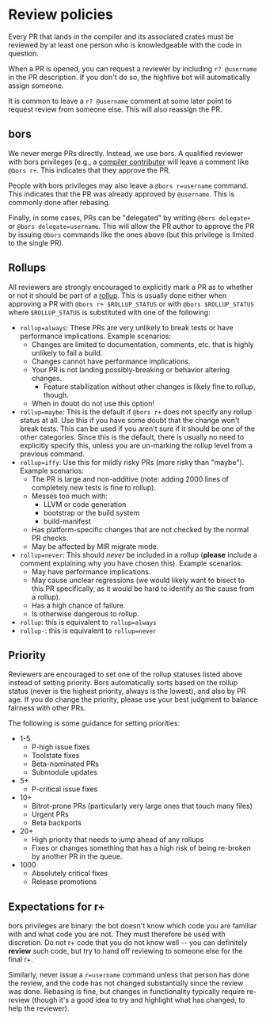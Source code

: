 # Review policies

Every PR that lands in the compiler and its associated crates must be
reviewed by at least one person who is knowledgeable with the code in
question.

When a PR is opened, you can request a reviewer by including `r?
@username` in the PR description. If you don't do so, the highfive bot
will automatically assign someone.

It is common to leave a `r? @username` comment at some later point to
request review from someone else. This will also reassign the PR.

## bors

We never merge PRs directly. Instead, we use bors. A qualified
reviewer with bors privileges (e.g., a [compiler
contributor](./membership.md) will leave a comment like `@bors r+`.
This indicates that they approve the PR.

People with bors privileges may also leave a `@bors r=username`
command. This indicates that the PR was already approved by
`@username`. This is commonly done after rebasing.

Finally, in some cases, PRs can be "delegated" by writing `@bors
delegate+` or `@bors delegate=username`. This will allow the PR author
to approve the PR by issuing `@bors` commands like the ones above
(but this privilege is limited to the single PR).

## Rollups

All reviewers are strongly encouraged to explicitly mark a PR as to whether or
not it should be part of a [rollup]. This is usually done either when approving a 
PR with `@bors r+ $ROLLUP_STATUS` or with `@bors $ROLLUP_STATUS` where `$ROLLUP_STATUS` 
is substituted with one of the following:

- `rollup=always`: These PRs are very unlikely to break tests or have performance
  implications. Example scenarios:
    - Changes are limited to documentation, comments, etc. that is highly
      unlikely to fail a build.
    - Changes cannot have performance implications.
    - Your PR is not landing possibly-breaking or behavior altering changes.
        - Feature stabilization without other changes is likely fine to
          rollup, though.
    - When in doubt do not use this option!
- `rollup=maybe`: This is the default if `@bors r+` does not specify any rollup 
  status at all. Use this if you have some doubt that the change won't break 
  tests. This can be used if you aren't sure if it should be one of the other 
  categories. Since this is the default, there is usually no need to explicitly 
  specify this, unless you are un-marking the rollup level from a previous command.
- `rollup=iffy`: Use this for mildly risky PRs (more risky than "maybe").
  Example scenarios:
    - The PR is large and non-additive (note: adding 2000 lines of completely
      new tests is fine to rollup).
    - Messes too much with:
        - LLVM or code generation
        - bootstrap or the build system
        - build-manifest
    - Has platform-specific changes that are not checked by the normal PR checks.
    - May be affected by MIR migrate mode.
- `rollup=never`: This should *never* be included in a rollup (**please**
  include a comment explaining why you have chosen this). Example scenarios:
    - May have performance implications.
    - May cause unclear regressions (we would likely want to bisect to this PR
      specifically, as it would be hard to identify as the cause from a
      rollup).
    - Has a high chance of failure.
    - Is otherwise dangerous to rollup.
- `rollup`: this is equivalent to `rollup=always`
- `rollup-`: this is equivalent to `rollup=never`

## Priority

Reviewers are encouraged to set one of the rollup statuses listed above
instead of setting priority. Bors automatically sorts based on the rollup
status (never is the highest priority, always is the lowest), and also by PR
age. If you do change the priority, please use your best judgment to balance
fairness with other PRs.

The following is some guidance for setting priorities:

- 1-5
    - P-high issue fixes
    - Toolstate fixes
    - Beta-nominated PRs
    - Submodule updates
- 5+
    - P-critical issue fixes
- 10+
    - Bitrot-prone PRs (particularly very large ones that touch many files)
    - Urgent PRs
    - Beta backports
- 20+
    - High priority that needs to jump ahead of any rollups
    - Fixes or changes something that has a high risk of being re-broken by
      another PR in the queue.
- 1000
    - Absolutely critical fixes
    - Release promotions

## Expectations for r+

bors privileges are binary: the bot doesn't know which code you are
familiar with and what code you are not. They must therefore be used
with discretion. Do not r+ code that you do not know well -- you can
definitely **review** such code, but try to hand off reviewing to
someone else for the final r+.

Similarly, never issue a `r=username` command unless that person has
done the review, and the code has not changed substantially since the
review was done.  Rebasing is fine, but changes in functionality
typically require re-review (though it's a good idea to try and
highlight what has changed, to help the reviewer).

[rollup]: ../release/rollups.md

